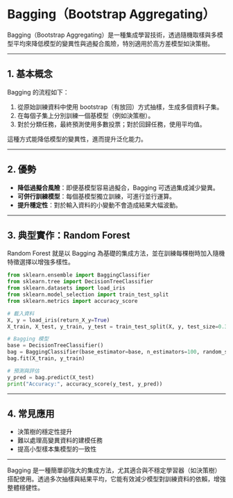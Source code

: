 # Bagging（Bootstrap Aggregating）

Bagging（Bootstrap Aggregating）是一種集成學習技術，透過隨機取樣與多模型平均來降低模型的變異性與過擬合風險，特別適用於高方差模型如決策樹。

---

## 1. 基本概念

Bagging 的流程如下：

1. 從原始訓練資料中使用 bootstrap（有放回）方式抽樣，生成多個資料子集。
2. 在每個子集上分別訓練一個基模型（例如決策樹）。
3. 對於分類任務，最終預測使用多數投票；對於回歸任務，使用平均值。

這種方式能降低模型的變異性，進而提升泛化能力。

---

## 2. 優勢

* **降低過擬合風險**：即便基模型容易過擬合，Bagging 可透過集成減少變異。
* **可併行訓練模型**：每個基模型獨立訓練，可進行並行運算。
* **提升穩定性**：對於輸入資料的小變動不會造成結果大幅波動。

---

## 3. 典型實作：Random Forest

Random Forest 就是以 Bagging 為基礎的集成方法，並在訓練每棵樹時加入隨機特徵選擇以增強多樣性。

```python
from sklearn.ensemble import BaggingClassifier
from sklearn.tree import DecisionTreeClassifier
from sklearn.datasets import load_iris
from sklearn.model_selection import train_test_split
from sklearn.metrics import accuracy_score

# 載入資料
X, y = load_iris(return_X_y=True)
X_train, X_test, y_train, y_test = train_test_split(X, y, test_size=0.3, random_state=42)

# Bagging 模型
base = DecisionTreeClassifier()
bag = BaggingClassifier(base_estimator=base, n_estimators=100, random_state=42)
bag.fit(X_train, y_train)

# 預測與評估
y_pred = bag.predict(X_test)
print("Accuracy:", accuracy_score(y_test, y_pred))
```

---

## 4. 常見應用

* 決策樹的穩定性提升
* 難以處理高變異資料的建模任務
* 提高小型樣本集模型的一致性

---

Bagging 是一種簡單卻強大的集成方法，尤其適合與不穩定學習器（如決策樹）搭配使用。透過多次抽樣與結果平均，它能有效減少模型對訓練資料的依賴，增強整體穩健性。
